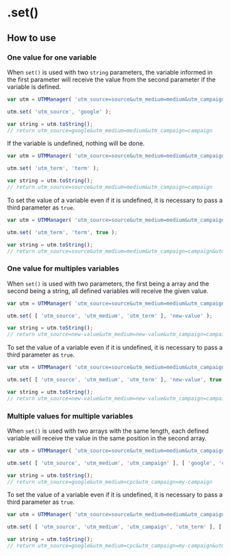 # .set()

## How to use

### One value for one variable

When `set()` is used with two `string` parameters, the variable informed in the first parameter will receive the value from the second parameter if the variable is defined.

```javascript
var utm = UTMManager( 'utm_source=source&utm_medium=medium&utm_campaign=campaign' );

utm.set( 'utm_source', 'google' );

var string = utm.toString();
// return utm_source=google&utm_medium=medium&utm_campaign=campaign
```

If the variable is undefined, nothing will be done.

```javascript
var utm = UTMManager( 'utm_source=source&utm_medium=medium&utm_campaign=campaign' );

utm.set( 'utm_term', 'term' );

var string = utm.toString();
// return utm_source=source&utm_medium=medium&utm_campaign=campaign
```

To set the value of a variable even if it is undefined, it is necessary to pass a third parameter as `true`.

```javascript
var utm = UTMManager( 'utm_source=source&utm_medium=medium&utm_campaign=campaign' );

utm.set( 'utm_term', 'term', true );

var string = utm.toString();
// return utm_source=source&utm_medium=medium&utm_campaign=campaign&utm_term=term
```

### One value for multiples variables

When `set()` is used with two parameters, the first being a array and the second being a string, all defined variables will receive the given value.

```javascript
var utm = UTMManager( 'utm_source=source&utm_medium=medium&utm_campaign=campaign' );

utm.set( [ 'utm_source', 'utm_medium', 'utm_term' ], 'new-value' );

var string = utm.toString();
// return utm_source=new-value&utm_medium=new-value&utm_campaign=campaign
```

To set the value of a variable even if it is undefined, it is necessary to pass a third parameter as `true`.

```javascript
var utm = UTMManager( 'utm_source=source&utm_medium=medium&utm_campaign=campaign' );

utm.set( [ 'utm_source', 'utm_medium', 'utm_term' ], 'new-value', true );

var string = utm.toString();
// return utm_source=new-value&utm_medium=new-value&utm_campaign=campaign&utm_term=new-value
```

### Multiple values for multiple variables

When `set()` is used with two arrays with the same length, each defined variable will receive the value in the same position in the second array.

```javascript
var utm = UTMManager( 'utm_source=source&utm_medium=medium&utm_campaign=campaign' );

utm.set( [ 'utm_source', 'utm_medium', 'utm_campaign' ], [ 'google', 'cpc', 'my-campaign' ] );

var string = utm.toString();
// return utm_source=google&utm_medium=cpc&utm_campaign=my-campaign
```

To set the value of a variable even if it is undefined, it is necessary to pass a third parameter as `true`.

```javascript
var utm = UTMManager( 'utm_source=source&utm_medium=medium&utm_campaign=campaign' );

utm.set( [ 'utm_source', 'utm_medium', 'utm_campaign', 'utm_term' ], [ 'google', 'cpc', 'my-campaign', 'term' ], true );

var string = utm.toString();
// return utm_source=google&utm_medium=cpc&utm_campaign=my-campaign&utm_term=term
```
